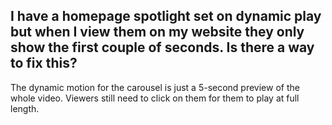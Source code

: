 ## I have a homepage spotlight set on dynamic play but when I view them on my website they only show the first couple of seconds. Is there a way to fix this?

The dynamic motion for the carousel is just a 5-second preview of the whole video. Viewers still need to click on them for them to play at full length.
